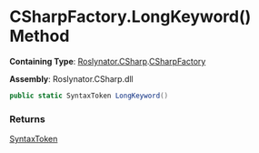 # CSharpFactory\.LongKeyword\(\) Method

**Containing Type**: [Roslynator.CSharp](../../README.md)\.[CSharpFactory](../README.md)

**Assembly**: Roslynator\.CSharp\.dll

```csharp
public static SyntaxToken LongKeyword()
```

### Returns

[SyntaxToken](https://docs.microsoft.com/en-us/dotnet/api/microsoft.codeanalysis.syntaxtoken)

